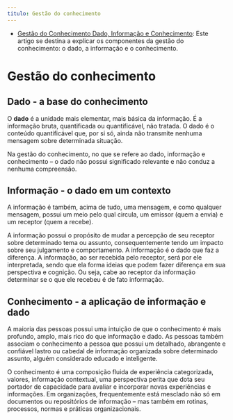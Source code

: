 ```yaml
---
titulo: Gestão do conhecimento
---
```

- [Gestão do Conhecimento Dado, Informação e Conhecimento](https://www.estrategiaconcursos.com.br/blog/dado-informacao-conhecimento/): Este artigo se destina a explicar os componentes da gestão do conhecimento: o dado, a informação e o conhecimento.

# Gestão do conhecimento

## Dado - a base do conhecimento

O **dado** é a unidade mais elementar, mais básica da informação. É a informação bruta, quantificada ou quantificável, não tratada. O dado é o conteúdo quantificável que, por si só, ainda não transmite nenhuma mensagem sobre determinada situação. 

Na gestão do conhecimento, no que se refere ao dado, informação e conhecimento – o dado não possui significado relevante e não conduz a nenhuma compreensão.

## Informação - o dado em um contexto

A informação é também, acima de tudo, uma mensagem, e como qualquer mensagem, possui um meio pelo qual circula, um emissor (quem a envia) e um receptor (quem a recebe).

A informação possui o propósito de mudar a percepção de seu receptor sobre determinado tema ou assunto, consequentemente tendo um impacto sobre seu julgamento e comportamento. A informação é o dado que faz a diferença. A informação, ao ser recebida pelo receptor, será por ele interpretada, sendo que ela forma ideias que podem fazer diferença em sua perspectiva e cognição. Ou seja, cabe ao receptor da informação determinar se o que ele recebeu é de fato informação.

## Conhecimento - a aplicação de informação e dado

A maioria das pessoas possui uma intuição de que o conhecimento é mais profundo, amplo, mais rico do que informação e dado. As pessoas também associam o conhecimento a pessoa que possui um detalhado, abrangente e confiável lastro ou cabedal de informação organizada sobre determinado assunto, alguém considerado educado e inteligente.

O conhecimento é uma composição fluida de experiência categorizada, valores, informação contextual, uma perspectiva perita que dota seu portador de capacidade para avaliar e incorporar novas experiências e informações. Em organizações, frequentemente está mesclado não só em documentos ou repositórios de informação – mas também em rotinas, processos, normas e práticas organizacionais.
